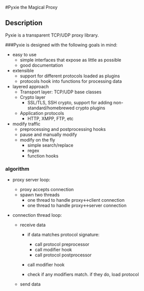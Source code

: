 #Pyxie the Magical Proxy

## Description
Pyxie is a transparent TCP/UDP proxy library. 

###Pyxie is designed with the following goals in mind:
* easy to use
    * simple interfaces that expose as little as possible
    * good documentation
* extensible
    * support for different protocols loaded as plugins
    * protocols hook into functions for processing data
* layered approach
    * Transport layer: TCP/UDP base classes
    * Crypto layer
        * SSL/TLS, SSH crypto, support for adding non-standard/homebrewed crypto
            plugins
    * Application protocols
        * HTTP, XMPP, FTP, etc
* modify traffic
    * preprocessing and postprocessing hooks
    * pause and manually modify
    * modify on the fly
        * simple search/replace
        * regex
        * function hooks

### algorithm
* proxy server loop:
    * proxy accepts connection
    * spawn two threads
        * one thread to handle proxy<->client connection
        * one thread to handle proxy<->server connection

* connection thread loop:
    * receive data
        * if data matches protocol signature:
            * call protocol preprocessor
            * call modifier hook
            * call protocol postprocessor
        * call modifier hook

        * check if any modifiers match. if they do, load protocol
    * send data
